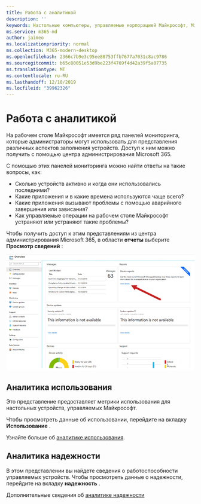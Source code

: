 ```yaml
---
title: Работа с аналитикой
description: ''
keywords: Настольные компьютеры, управляемые корпорацией Майкрософт, Microsoft 365, служба, документация
ms.service: m365-md
author: jaimeo
ms.localizationpriority: normal
ms.collection: M365-modern-desktop
ms.openlocfilehash: 2366c7b9e3c95ee88753ffb7677a7031c8ac9786
ms.sourcegitcommit: b65c80051e53d9be223f4769f4d42a39f5a07735
ms.translationtype: MT
ms.contentlocale: ru-RU
ms.lasthandoff: 12/10/2019
ms.locfileid: "39962326"
---
```

# <a name="work-with-insights"></a>Работа с аналитикой

На рабочем столе Майкрософт имеется ряд панелей мониторинга, которые администраторы могут использовать для представления различных аспектов заполнения устройств. Доступ к ним можно получить с помощью центра администрирования Microsoft 365.

С помощью этих панелей мониторинга можно найти ответы на такие вопросы, как:

- Сколько устройств активно и когда они использовались последними?
- Какие приложения и в какие времена используются чаще всего?
- Какие приложения вызывают проблемы с помощью аварийного завершения или зависания?
- Как управляемые операции на рабочем столе Майкрософт устраняют или устраняют такие проблемы?

Чтобы получить доступ к этим представлениям из центра администрирования Microsoft 365, в области **отчеты** выберите **Просмотр сведений** :

![Центр администрирования с областью отчетов в правом верхнем углу, включая карточку отчетов об устройствах и ссылку "просмотреть сведения".](images/insights_overview.png)



## <a name="usage-insights"></a>Аналитика использования
Это представление предоставляет метрики использования для настольных устройств, управляемых Майкрософт. 

Чтобы просмотреть данные об использовании, перейдите на вкладку **Использование** .

Узнайте больше об [аналитике использования](usage-insights.md).

## <a name="reliability-insights"></a>Аналитика надежности
В этом представлении вы найдете сведения о работоспособности управляемых устройств. Чтобы просмотреть данные о надежности, перейдите на вкладку **надежность** .

Дополнительные сведения об [аналитике надежности](reliability-insights.md)